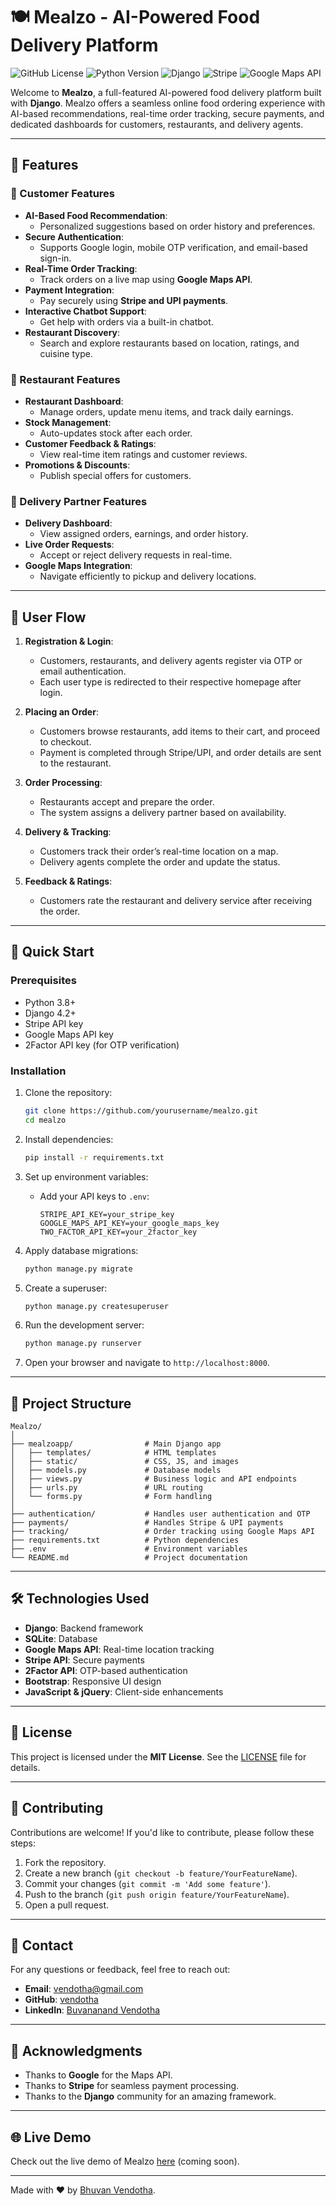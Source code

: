 # 🍽️ Mealzo - AI-Powered Food Delivery Platform

![GitHub License](https://img.shields.io/badge/license-MIT-blue.svg)
![Python Version](https://img.shields.io/badge/python-3.8%2B-blue)
![Django](https://img.shields.io/badge/Django-4.2-green)
![Stripe](https://img.shields.io/badge/Stripe-Payments-purple)
![Google Maps API](https://img.shields.io/badge/Google%20Maps-API-orange)

Welcome to **Mealzo**, a full-featured AI-powered food delivery platform built with **Django**. Mealzo offers a seamless online food ordering experience with AI-based recommendations, real-time order tracking, secure payments, and dedicated dashboards for customers, restaurants, and delivery agents.

---

## 🌟 Features

### 🚀 Customer Features
- **AI-Based Food Recommendation**:
  - Personalized suggestions based on order history and preferences.
- **Secure Authentication**:
  - Supports Google login, mobile OTP verification, and email-based sign-in.
- **Real-Time Order Tracking**:
  - Track orders on a live map using **Google Maps API**.
- **Payment Integration**:
  - Pay securely using **Stripe and UPI payments**.
- **Interactive Chatbot Support**:
  - Get help with orders via a built-in chatbot.
- **Restaurant Discovery**:
  - Search and explore restaurants based on location, ratings, and cuisine type.

### 🍔 Restaurant Features
- **Restaurant Dashboard**:
  - Manage orders, update menu items, and track daily earnings.
- **Stock Management**:
  - Auto-updates stock after each order.
- **Customer Feedback & Ratings**:
  - View real-time item ratings and customer reviews.
- **Promotions & Discounts**:
  - Publish special offers for customers.

### 🚴 Delivery Partner Features
- **Delivery Dashboard**:
  - View assigned orders, earnings, and order history.
- **Live Order Requests**:
  - Accept or reject delivery requests in real-time.
- **Google Maps Integration**:
  - Navigate efficiently to pickup and delivery locations.

---

## 🔄 User Flow

1. **Registration & Login**:
   - Customers, restaurants, and delivery agents register via OTP or email authentication.
   - Each user type is redirected to their respective homepage after login.

2. **Placing an Order**:
   - Customers browse restaurants, add items to their cart, and proceed to checkout.
   - Payment is completed through Stripe/UPI, and order details are sent to the restaurant.

3. **Order Processing**:
   - Restaurants accept and prepare the order.
   - The system assigns a delivery partner based on availability.

4. **Delivery & Tracking**:
   - Customers track their order’s real-time location on a map.
   - Delivery agents complete the order and update the status.

5. **Feedback & Ratings**:
   - Customers rate the restaurant and delivery service after receiving the order.

---

## 📌 Quick Start

### Prerequisites
- Python 3.8+
- Django 4.2+
- Stripe API key
- Google Maps API key
- 2Factor API key (for OTP verification)

### Installation

1. Clone the repository:
   ```bash
   git clone https://github.com/yourusername/mealzo.git
   cd mealzo
   ```

2. Install dependencies:
   ```bash
   pip install -r requirements.txt
   ```

3. Set up environment variables:
   - Add your API keys to `.env`:
     ```
     STRIPE_API_KEY=your_stripe_key
     GOOGLE_MAPS_API_KEY=your_google_maps_key
     TWO_FACTOR_API_KEY=your_2factor_key
     ```

4. Apply database migrations:
   ```bash
   python manage.py migrate
   ```

5. Create a superuser:
   ```bash
   python manage.py createsuperuser
   ```

6. Run the development server:
   ```bash
   python manage.py runserver
   ```

7. Open your browser and navigate to `http://localhost:8000`.

---

## 📂 Project Structure

```
Mealzo/
│
├── mealzoapp/                # Main Django app
│   ├── templates/            # HTML templates
│   ├── static/               # CSS, JS, and images
│   ├── models.py             # Database models
│   ├── views.py              # Business logic and API endpoints
│   ├── urls.py               # URL routing
│   └── forms.py              # Form handling
│
├── authentication/           # Handles user authentication and OTP
├── payments/                 # Handles Stripe & UPI payments
├── tracking/                 # Order tracking using Google Maps API
├── requirements.txt          # Python dependencies
├── .env                      # Environment variables
└── README.md                 # Project documentation
```

---

## 🛠️ Technologies Used

- **Django**: Backend framework
- **SQLite**: Database
- **Google Maps API**: Real-time location tracking
- **Stripe API**: Secure payments
- **2Factor API**: OTP-based authentication
- **Bootstrap**: Responsive UI design
- **JavaScript & jQuery**: Client-side enhancements

---

## 📜 License

This project is licensed under the **MIT License**. See the [LICENSE](LICENSE) file for details.

---

## 🤝 Contributing

Contributions are welcome! If you'd like to contribute, please follow these steps:

1. Fork the repository.
2. Create a new branch (`git checkout -b feature/YourFeatureName`).
3. Commit your changes (`git commit -m 'Add some feature'`).
4. Push to the branch (`git push origin feature/YourFeatureName`).
5. Open a pull request.

---

## 📧 Contact

For any questions or feedback, feel free to reach out:

- **Email**: vendotha@gmail.com
- **GitHub**: [vendotha](https://github.com/vendotha)
- **LinkedIn**: [Buvananand Vendotha](https://linkedin.com/in/vendotha)

---

## 🙏 Acknowledgments

- Thanks to **Google** for the Maps API.
- Thanks to **Stripe** for seamless payment processing.
- Thanks to the **Django** community for an amazing framework.

---

## 🌐 Live Demo

Check out the live demo of Mealzo [here](#) (coming soon).

---

Made with ❤️ by [Bhuvan Vendotha](https://github.com/vendotha).

